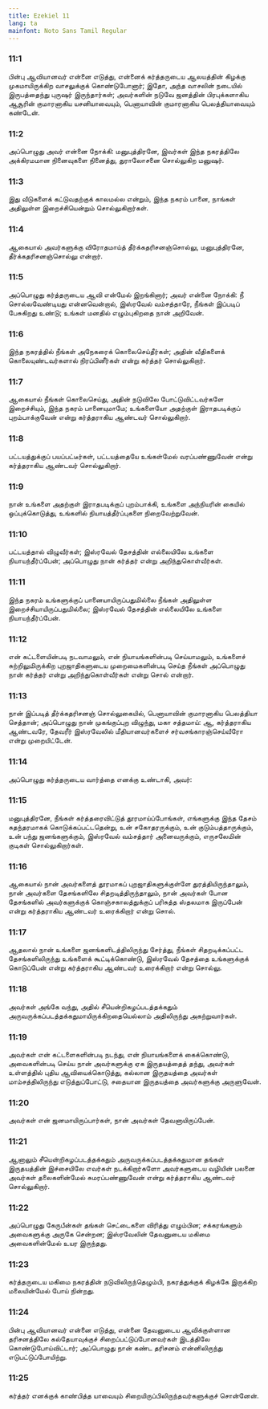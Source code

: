 ```yaml
---
title: Ezekiel 11
lang: ta
mainfont: Noto Sans Tamil Regular
---
```


###  11:1

பின்பு ஆவியானவர் என்னை எடுத்து, என்னைக் கர்த்தருடைய ஆலயத்தின் கிழக்கு முகமாயிருக்கிற வாசலுக்குக் கொண்டுபோனார்; இதோ, அந்த வாசலின் நடையில் இருபத்தைந்து புருஷர் இருந்தார்கள்; அவர்களின் நடுவே ஜனத்தின் பிரபுக்களாகிய ஆசூரின் குமாரனாகிய யசனியாவையும், பெனாயாவின் குமாரனாகிய பெலத்தியாவையும் கண்டேன்.

###  11:2

அப்பொழுது அவர் என்னை நோக்கி: மனுபுத்திரனே, இவர்கள் இந்த நகரத்திலே அக்கிரமமான நினைவுகளை நினைத்து, துராலோசனை சொல்லுகிற மனுஷர்.

###  11:3

இது வீடுகளைக் கட்டுவதற்குக் காலமல்ல என்றும், இந்த நகரம் பானை, நாங்கள் அதிலுள்ள இறைச்சியென்றும் சொல்லுகிறார்கள்.

###  11:4

ஆகையால் அவர்களுக்கு விரோதமாய்த் தீர்க்கதரிசனஞ்சொல்லு, மனுபுத்திரனே, தீர்க்கதரிசனஞ்சொல்லு என்றார்.

###  11:5

அப்பொழுது கர்த்தருடைய ஆவி என்மேல் இறங்கினார்; அவர் என்னை நோக்கி: நீ சொல்லவேண்டியது என்னவென்றால், இஸ்ரவேல் வம்சத்தாரே, நீங்கள் இப்படிப் பேசுகிறது உண்டு; உங்கள் மனதில் எழும்புகிறதை நான் அறிவேன்.

###  11:6

இந்த நகரத்தில் நீங்கள் அநேகரைக் கொலைசெய்தீர்கள்; அதின் வீதிகளைக் கொலையுண்டவர்களால் நிரப்பினீர்கள் என்று கர்த்தர் சொல்லுகிறார்.

###  11:7

ஆகையால் நீங்கள் கொலைசெய்து, அதின் நடுவிலே போட்டுவிட்டவர்களே இறைச்சியும், இந்த நகரம் பானையுமாமே; உங்களையோ அதற்குள் இராதபடிக்குப் புறம்பாக்குவேன் என்று கர்த்தராகிய ஆண்டவர் சொல்லுகிறார்.

###  11:8

பட்டயத்துக்குப் பயப்பட்டீர்கள், பட்டயத்தையே உங்கள்மேல் வரப்பண்ணுவேன் என்று கர்த்தராகிய ஆண்டவர் சொல்லுகிறார்.

###  11:9

நான் உங்களை அதற்குள் இராதபடிக்குப் புறம்பாக்கி, உங்களை அந்நியரின் கையில் ஒப்புக்கொடுத்து, உங்களில் நியாயத்தீர்ப்புகளை நிறைவேற்றுவேன்.

###  11:10

பட்டயத்தால் விழுவீர்கள்; இஸ்ரவேல் தேசத்தின் எல்லையிலே உங்களை நியாயந்தீர்ப்பேன்; அப்பொழுது நான் கர்த்தர் என்று அறிந்துகொள்வீர்கள்.

###  11:11

இந்த நகரம் உங்களுக்குப் பானையாயிருப்பதுமில்லை நீங்கள் அதிலுள்ள இறைச்சியாயிருப்பதுமில்லை; இஸ்ரவேல் தேசத்தின் எல்லையிலே உங்களை நியாயந்தீர்ப்பேன்.

###  11:12

என் கட்டளையின்படி நடவாமலும், என் நியாயங்களின்படி செய்யாமலும், உங்களைச் சுற்றிலுமிருக்கிற புறஜாதிகளுடைய முறைமைகளின்படி செய்த நீங்கள் அப்பொழுது நான் கர்த்தர் என்று அறிந்துகொள்வீர்கள் என்று சொல் என்றார்.

###  11:13

நான் இப்படித் தீர்க்கதரிசனஞ் சொல்லுகையில், பெனாயாவின் குமாரனாகிய பெலத்தியா செத்தான்; அப்பொழுது நான் முகங்குப்புற விழுந்து, மகா சத்தமாய்: ஆ, கர்த்தராகிய ஆண்டவரே, தேவரீர் இஸ்ரவேலில் மீதியானவர்களைச் சர்வசங்காரஞ்செய்வீரோ என்று முறையிட்டேன்.

###  11:14

அப்பொழுது கர்த்தருடைய வார்த்தை எனக்கு உண்டாகி, அவர்:

###  11:15

மனுபுத்திரனே, நீங்கள் கர்த்தரைவிட்டுத் தூரமாய்ப்போங்கள், எங்களுக்கு இந்த தேசம் சுதந்தரமாகக் கொடுக்கப்பட்டதென்று, உன் சகோதரருக்கும், உன் குடும்பத்தாருக்கும், உன் பந்து ஜனங்களுக்கும், இஸ்ரவேல் வம்சத்தார் அனைவருக்கும், எருசலேமின் குடிகள் சொல்லுகிறார்கள்.

###  11:16

ஆகையால் நான் அவர்களைத் தூரமாகப் புறஜாதிகளுக்குள்ளே துரத்தியிருந்தாலும், நான் அவர்களை தேசங்களிலே சிதறடித்திருந்தாலும், நான் அவர்கள் போன தேசங்களில் அவர்களுக்குக் கொஞ்சகாலத்துக்குப் பரிசுத்த ஸ்தலமாக இருப்பேன் என்று கர்த்தராகிய ஆண்டவர் உரைக்கிறார் என்று சொல்.

###  11:17

ஆதலால் நான் உங்களை ஜனங்களிடத்திலிருந்து சேர்த்து, நீங்கள் சிதறடிக்கப்பட்ட தேசங்களிலிருந்து உங்களைக் கூட்டிக்கொண்டு, இஸ்ரவேல் தேசத்தை உங்களுக்குக் கொடுப்பேன் என்று கர்த்தராகிய ஆண்டவர் உரைக்கிறார் என்று சொல்லு.

###  11:18

அவர்கள் அங்கே வந்து, அதில் சீயென்றிகழப்படத்தக்கதும் அருவருக்கப்படத்தக்கதுமாயிருக்கிறதையெல்லாம் அதிலிருந்து அகற்றுவார்கள்.

###  11:19

அவர்கள் என் கட்டளைகளின்படி நடந்து, என் நியாயங்களைக் கைக்கொண்டு, அவைகளின்படி செய்ய நான் அவர்களுக்கு ஏக இருதயத்தைத் தந்து, அவர்கள் உள்ளத்தில் புதிய ஆவியைக்கொடுத்து, கல்லான இருதயத்தை அவர்கள் மாம்சத்திலிருந்து எடுத்துப்போட்டு, சதையான இருதயத்தை அவர்களுக்கு அருளுவேன்.

###  11:20

அவர்கள் என் ஜனமாயிருப்பார்கள், நான் அவர்கள் தேவனாயிருப்பேன்.

###  11:21

ஆனாலும் சீயென்றிகழப்படத்தக்கதும் அருவருக்கப்படத்தக்கதுமான தங்கள் இருதயத்தின் இச்சையிலே எவர்கள் நடக்கிறார்களோ அவர்களுடைய வழியின் பலனை அவர்கள் தலைகளின்மேல் சுமரப்பண்ணுவேன் என்று கர்த்தராகிய ஆண்டவர் சொல்லுகிறார்.

###  11:22

அப்பொழுது கேருபீன்கள் தங்கள் செட்டைகளை விரித்து எழும்பின; சக்கரங்களும் அவைகளுக்கு அருகே சென்றன; இஸ்ரவேலின் தேவனுடைய மகிமை அவைகளின்மேல் உயர இருந்தது.

###  11:23

கர்த்தருடைய மகிமை நகரத்தின் நடுவிலிருந்தெழும்பி, நகரத்துக்குக் கிழக்கே இருக்கிற மலையின்மேல் போய் நின்றது.

###  11:24

பின்பு ஆவியானவர் என்னை எடுத்து, என்னை தேவனுடைய ஆவிக்குள்ளான தரிசனத்திலே கல்தேயாவுக்குச் சிறைப்பட்டுப்போனவர்கள் இடத்திலே கொண்டுபோய்விட்டார்; அப்பொழுது நான் கண்ட தரிசனம் என்னிலிருந்து எடுபட்டுப்போயிற்று.

###  11:25

கர்த்தர் எனக்குக் காண்பித்த யாவையும் சிறையிருப்பிலிருந்தவர்களுக்குச் சொன்னேன்.

